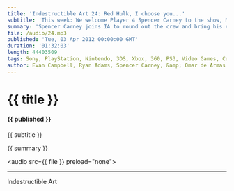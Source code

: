 ```yaml
---
title: 'Indestructible Art 24: Red Hulk, I choose you...'
subtitle: 'This week: We welcome Player 4 Spencer Carney to the show, Marvel AR is released, Scott Pilgrim gets some color, Theres a shake up at ThatGameCompany, Omar wonders what Mincraft is all about, We discuss Avengers v X-Men, and mini-review Azura's Wrath.'
summary: 'Spencer Carney joins IA to round out the crew and bring his encyclopedic knowledge of all things Comics. Marvel AR is relased for iOS/Android and can be used with the first Avengers v X-men book. The Scott Pilgrim books are being re-issued in color. Evan loses a point on his nerd card by confusing a Rancor with a Sarlacc. ThatGameCompany, maker of one of our favorite new games Journey, sees a few employees leave for other projects. Evan and Spencer try and communicate what Minecraft is all about, but Omar is still confused. We discuss the up coming Marvel crossover Avengers vs. X-Men, and what you should know going into the series. Omar gives a mini-review on recent Capcom title Azura's Wrath.'
file: /audio/24.mp3
published: 'Tue, 03 Apr 2012 00:00:00 GMT'
duration: '01:32:03'
length: 44403509
tags: Sony, PlayStation, Nintendo, 3DS, Xbox, 360, PS3, Video Games, Comics, games, Indestructible Art, Capcom, Valve, Marvel, DC, Sony, PSN, House of M, Avengers VS XMen, X-Men, Avengers, Avengers Disassembled, PSVita, Azura's Wrath, ThatGameCompany, Minecraft
author: Evan Campbell, Ryan Adams, Spencer Carney, &amp; Omar de Armas
---
```


# {{ title }}

#### {{ published }}

{{ subtitle }}  
  
{{ summary }}  

<audio src={{ file }} preload="none"></audio>

- - -
Indestructible Art
